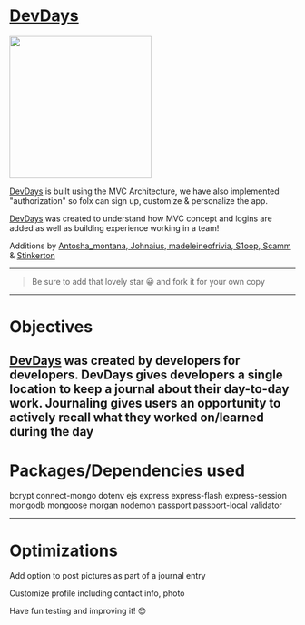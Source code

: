 # <a href= "https://devdays.up.railway.app/">DevDays</a>
<a href= "https://https://devdays.up.railway.app/">
<img valign ="center" src="https://github.com/Teamasaurus/todo-mvc-auth-local/blob/main/public/images/logoanimate.gif?raw=true" width="250" />
</a>

<a href= "https://devdays.up.railway.app/">DevDays</a> is built using the MVC Architecture, we have also implemented "authorization" so folx can sign up, customize & personalize the app.

<a href= "https://devdays.up.railway.app/">DevDays</a> was created to understand how MVC concept and logins are added as well as building experience working in a team!

Additions by <a href="https://github.com/Antosha9108">Antosha_montana</a>,<a href= "https://github.com/Johnaius"> Johnaius</a>,<a href= "https://github.com/madeleinebelanger">  madeleineofrivia</a>,<a href= "https://github.com/JoeDukes"> S1oop<a>,<a href="https://github.com/scamelot"> Scamm</a> & <a href= "https://github.com/StevDev88">Stinkerton</a>

---

> Be sure to add that lovely star 😀 and fork it for your own copy

---

# Objectives
<a href= "https://devdays.up.railway.app/">DevDays</a> was created by developers for developers.  DevDays gives developers a single location to keep a journal about their day-to-day work.  Journaling gives users an opportunity to actively recall what they worked on/learned during the day
- 


# Packages/Dependencies used 

bcrypt connect-mongo dotenv ejs express express-flash express-session mongodb mongoose morgan nodemon passport passport-local validator

---

# Optimizations
Add option to post pictures as part of a journal entry

Customize profile including contact info, photo




 
 Have fun testing and improving it! 😎


